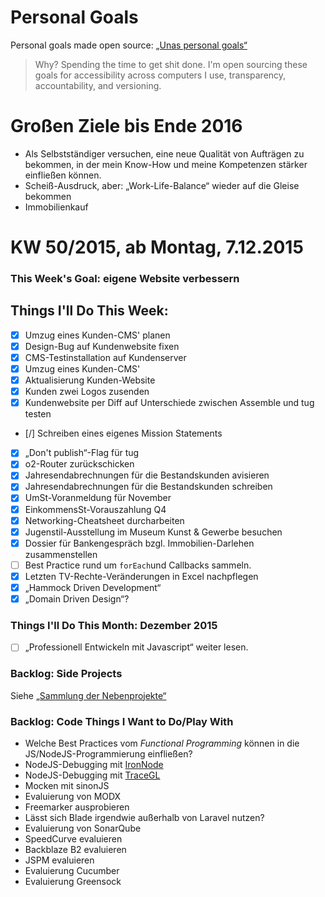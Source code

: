Personal Goals
==============

Personal goals made open source: [„Unas personal goals“](http://una.im/personal-goals-guide/#=%81)
> Why? Spending the time to get shit done. I'm open sourcing these goals for accessibility across computers I use, transparency, accountability, and versioning.

# Großen Ziele bis Ende 2016
* Als Selbstständiger versuchen, eine neue Qualität von Aufträgen zu bekommen, in der mein Know-How und meine Kompetenzen stärker einfließen können.
* Scheiß-Ausdruck, aber: „Work-Life-Balance“ wieder auf die Gleise bekommen
* Immobilienkauf

# KW 50/2015, ab Montag, 7.12.2015

### This Week's Goal: eigene Website verbessern

## Things I'll Do This Week:
- [X] Umzug eines Kunden-CMS' planen
- [X] Design-Bug auf Kundenwebsite fixen
- [X] CMS-Testinstallation auf Kundenserver
- [X] Umzug eines Kunden-CMS'
- [X] Aktualisierung Kunden-Website
- [X] Kunden zwei Logos zusenden
- [X] Kundenwebsite per Diff auf Unterschiede zwischen Assemble und tug testen
- [/] Schreiben eines eigenes Mission Statements
- [X] „Don't publish“-Flag für tug
- [X] o2-Router zurückschicken
- [X] Jahresendabrechnungen für die Bestandskunden avisieren
- [X] Jahresendabrechnungen für die Bestandskunden schreiben
- [X] UmSt-Voranmeldung für November
- [X] EinkommensSt-Vorauszahlung Q4
- [X] Networking-Cheatsheet durcharbeiten
- [X] Jugenstil-Ausstellung im Museum Kunst & Gewerbe besuchen
- [X] Dossier für Bankengespräch bzgl. Immobilien-Darlehen zusammenstellen
- [ ] Best Practice rund um `forEach`und Callbacks sammeln.
- [X] Letzten TV-Rechte-Veränderungen in Excel nachpflegen
- [X] „Hammock Driven Development“ 
- [X] „Domain Driven Design“?

### Things I'll Do This Month: Dezember 2015
- [ ] „Professionell Entwickeln mit Javascript“ weiter lesen.

### Backlog: Side Projects
Siehe [„Sammlung der Nebenprojekte“](~/Sites/dogfood-personal-goal/recources/pet-projects.md)

### Backlog: Code Things I Want to Do/Play With
* Welche Best Practices vom _Functional Programming_ können in die JS/NodeJS-Programmierung einfließen?
* NodeJS-Debugging mit [IronNode](http://s-a.github.io/iron-node/)
* NodeJS-Debugging mit [TraceGL](https://github.com/traceglMPL/tracegl)
* Mocken mit sinonJS
* Evaluierung von MODX
* Freemarker ausprobieren
* Lässt sich Blade irgendwie außerhalb von Laravel nutzen?
* Evaluierung von SonarQube
* SpeedCurve evaluieren
* Backblaze B2 evaluieren
* JSPM evaluieren
* Evaluierung Cucumber
* Evaluierung Greensock


